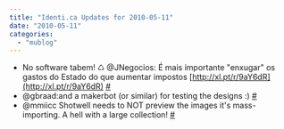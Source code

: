 ```yaml
---
title: "Identi.ca Updates for 2010-05-11"
date: "2010-05-11"
categories: 
  - "mublog"
---
```


- No software tabem! ♺ @JNegocios: É mais importante "enxugar" os gastos do Estado do que aumentar impostos [http://xl.pt/r/9aY6dR](http://xl.pt/r/9aY6dR) [#](http://identi.ca/notice/31828964)
- @gbraad:and a makerbot (or similar) for testing the designs :) [#](http://identi.ca/notice/31846215)
- @mmiicc Shotwell needs to NOT preview the images it's mass-importing. A hell with a large collection! [#](http://identi.ca/notice/31865114)
